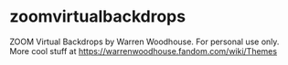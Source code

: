# zoomvirtualbackdrops
ZOOM Virtual Backdrops by Warren Woodhouse. For personal use only. More cool stuff at https://warrenwoodhouse.fandom.com/wiki/Themes
